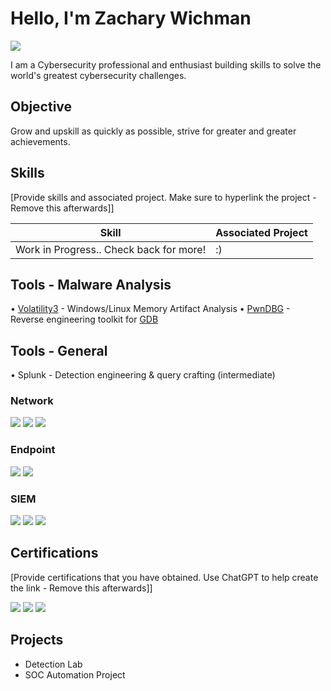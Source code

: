 # Hello, I'm Zachary Wichman
<a href="https://linkedin.com/in/zachary-wichman"><img src="https://img.shields.io/badge/-LinkedIn-0072b1?&style=for-the-badge&logo=linkedin&logoColor=white" /></a>

I am a Cybersecurity professional and enthusiast building skills to solve the world's greatest cybersecurity challenges.

## Objective
Grow and upskill as quickly as possible, strive for greater and greater achievements.

## Skills
[Provide skills and associated project. Make sure to hyperlink the project - Remove this afterwards]]

| Skill                                         | Associated Project         |
|-----------------------------------------------|----------------------------|
| Work in Progress.. Check back for more!       |           :)               |


## Tools - Malware Analysis
• <a href="https://github.com/volatilityfoundation/volatility3">Volatility3</a> - Windows/Linux Memory Artifact Analysis
• <a href="https://github.com/pwndbg/pwndbg">PwnDBG</a> - Reverse engineering toolkit for <a href="https://sourceware.org/gdb/">GDB</a>

## Tools - General
• Splunk - Detection engineering & query crafting (intermediate)


### Network
<div>
    <img src="https://img.shields.io/badge/-Wireshark-1679A7?&style=for-the-badge&logo=Wireshark&logoColor=white" />
    <img src="https://img.shields.io/badge/-Suricata-EF3B2D?&style=for-the-badge&logo=Suricata&logoColor=white" />
    <img src="https://img.shields.io/badge/-Zeek-777BB4?&style=for-the-badge&logo=Zeek&logoColor=white" />
</div>

### Endpoint
<div>
    <img src="https://img.shields.io/badge/-Microsoft_Defender_for_Endpoint-00A4EF?&style=for-the-badge&logo=Microsoft&logoColor=white" />
    <img src="https://img.shields.io/badge/Crowdstrike_Falcon-orange?logo=Falcon&logoColor=white&style=for-the-badge" />
</div>

### SIEM
<div>
    <img src="https://img.shields.io/badge/-Microsoft_Sentinel-0078D4?&style=for-the-badge&logo=Microsoft&logoColor=white" />
    <img src="https://img.shields.io/badge/-Splunk-000000?&style=for-the-badge&logo=Splunk&logoColor=white" />
    <img src="https://img.shields.io/badge/-Elastic-005571?&style=for-the-badge&logo=Elastic&logoColor=white" />
</div>

## Certifications
[Provide certifications that you have obtained. Use ChatGPT to help create the link - Remove this afterwards]]
<div>
<img src="https://img.shields.io/badge/Associate_of_ISC2-blue?&style=for-the-badge&logo=ISC2&logoColor=white" />
<img src="https://img.shields.io/badge/Security_X_(CASP+)-b80f0a?&style=for-the-badge&logo=CompTIA&logoColor=white" />
<img src="https://img.shields.io/badge/-Security%2B-FF0000?&style=for-the-badge&logo=CompTIA&logoColor=white" />
</div>

## Projects
- Detection Lab
- SOC Automation Project
